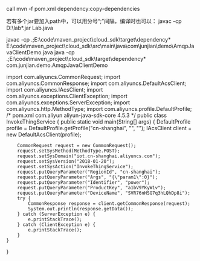call mvn -f pom.xml dependency:copy-dependencies

若有多个jar要加入path中，可以用分号“;”间隔，编译时也可以：
javac -cp D:\lab\*.jar Lab.java

javac -cp .;E:\code\maven_project\cloud_sdk\target\dependency\*  E:\code\maven_project\cloud_sdk\src\main\java\com\junjian\demo\AmqpJavaClientDemo.java
java -cp .;E:\code\maven_project\cloud_sdk\target\dependency\* com.junjian.demo.AmqpJavaClientDemo



import com.aliyuncs.CommonRequest;
import com.aliyuncs.CommonResponse;
import com.aliyuncs.DefaultAcsClient;
import com.aliyuncs.IAcsClient;
import com.aliyuncs.exceptions.ClientException;
import com.aliyuncs.exceptions.ServerException;
import com.aliyuncs.http.MethodType;
import com.aliyuncs.profile.DefaultProfile;
/*
pom.xml
<dependency>
  <groupId>com.aliyun</groupId>
  <artifactId>aliyun-java-sdk-core</artifactId>
  <version>4.5.3</version>
</dependency>
*/
public class InvokeThingService {
    public static void main(String[] args) {
        DefaultProfile profile = DefaultProfile.getProfile("cn-shanghai", "<accessKeyId>", "<accessSecret>");
        IAcsClient client = new DefaultAcsClient(profile);

        CommonRequest request = new CommonRequest();
        request.setSysMethod(MethodType.POST);
        request.setSysDomain("iot.cn-shanghai.aliyuncs.com");
        request.setSysVersion("2018-01-20");
        request.setSysAction("InvokeThingService");
        request.putQueryParameter("RegionId", "cn-shanghai");
        request.putQueryParameter("Args", "{\"param1\":0}");
        request.putQueryParameter("Identifier", "power");
        request.putQueryParameter("ProductKey", "a1bV9YKyW1v");
        request.putQueryParameter("DeviceName", "SVR76nHSG7q3hLQhDp8i");
        try {
            CommonResponse response = client.getCommonResponse(request);
            System.out.println(response.getData());
        } catch (ServerException e) {
            e.printStackTrace();
        } catch (ClientException e) {
            e.printStackTrace();
        }
    }
}
